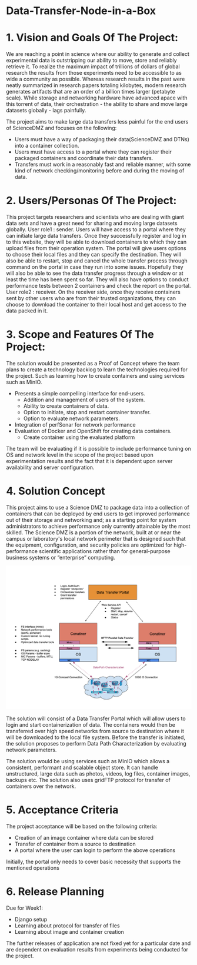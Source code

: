 # Data-Transfer-Node-in-a-Box

# 1. Vision and Goals Of The Project:

We are reaching a point in science where our ability to generate and collect experimental data is outstripping our ability to move, store and reliably retrieve it. To realize the maximum impact of trillions of dollars of global research the results from those experiments need to be accessible to as wide a community as possible. Whereas research results in the past were neatly summarized in research papers totaling kilobytes, modern research generates artifacts that are an order of a billion times larger (petabyte scale). While storage and networking hardware have advanced apace with this torrent of data, their orchestration - the ability to share and move large datasets globally - lags painfully.

The project aims to make large data transfers less painful for the end users of ScienceDMZ and focuses on the following:
   * Users must have a way of packaging their data(ScienceDMZ and DTNs) into a container collection.
   * Users must have access to a portal where they can register their packaged containers and coordinate their data transfers.
   * Transfers must work in a reasonably fast and reliable manner, with some kind of network checking/monitoring before and during the moving of data.

# 2. Users/Personas Of The Project:

This project targets researchers and scientists who are dealing with giant data sets and have a great need for sharing and moving large datasets globally. 
User role1 : sender. Users will have access to a portal where they can initiate large data transfers. Once they successfully register and log in to this website,  they will be able to download containers to which they can upload files from their operation system. The portal will give users options to choose their local files and they can specify the destination. They will also be able to restart, stop and cancel the whole transfer process through command on the portal in case they run into some issues. Hopefully they will also be able to see the data transfer progress through a window or at least the time has been spent so far. They will also have options to conduct performance tests between 2 containers and check the report on the portal.
User role2 : receiver. On the receiver side, once they receive containers sent by other users who are from their trusted organizations, they can choose to download the container to their local host and get access to the data packed in it.


# 3. Scope and Features Of The Project:

The solution would be presented as a Proof of Concept where the team plans to create a technology backlog to learn the technologies required for the project. Such as learning how to create containers and using services such as MinIO.
  * Presents a simple compelling interface for end-users.
    * Addition and management of users of the system.
    * Ability to create containers of data.
    * Option to initiate, stop and restart container transfer.
    * Option to evaluate network parameters.
  * Integration of perfSonar for network performance
  * Evaluation of Docker and OpenShift for creating data containers.
    * Create container using the evaluated platform
          
The team will be evaluating if it is possible to include performance tuning on OS and network level in the scope of the project based upon experimentation results and the fact that it is dependent upon server availability and server configuration.

# 4. Solution Concept

This project aims to use a Science DMZ to package data into a collection of containers that can be deployed by end users to get improved performance out of their storage and networking and; as a starting point for system administrators to achieve performance only currently attainable by the most skilled.
The Science DMZ is a portion of the network, built at or near the campus or laboratory's local network perimeter that is designed such that the equipment, configuration, and security policies are optimized for high-performance scientific applications rather than for general-purpose business systems or “enterprise” computing.

![Solution Concept](images/DataTransferNodeInABox.png)

The solution will consist of a Data Transfer Portal which will allow users to login and start containerization of data. The containers would then be transferred over high speed networks from source to destination where it will be downloaded to the local file system. Before the transfer is initiated, the solution proposes to perform Data Path Characterization by evaluating network parameters.

The solution would be using services such as MinIO which allows a consistent, performant and scalable object store. It can handle unstructured, large data such as photos, videos, log files, container images, backups etc. The solution also uses gridFTP protocol for transfer of containers over the network.

# 5. Acceptance Criteria
The project acceptance will be based on the following criteria:
* Creation of an image container where data can be stored
* Transfer of container from a source to destination
* A portal where the user can login to perform the above operations

Initially, the portal only needs to cover basic necessity that supports the mentioned operations

# 6. Release Planning
Due for Week1:
* Django setup
* Learning about protocol for transfer of files
* Learning about image and container creation

The further releases of application are not fixed yet for a particular date and are dependent on evaluation results from experiments being conducted for the project.

